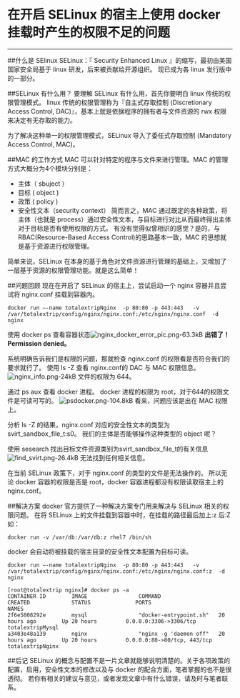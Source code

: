 # 在开启 SELinux 的宿主上使用 docker 挂载时产生的权限不足的问题

---

##什么是 SElinux
SELinux：『 Security Enhanced Linux 』的缩写，最初由美国国家安全局基于 linux 研发，后来被贡献给开源组织。
现已成为各 linux 发行版中的一部分。

##SELinux 有什么用？
要理解 SELinux 有什么用，首先你要明白 linux 传统的权限管理模式。
linux 传统的权限管理称为『自主式存取控制 (Discretionary Access Control, DAC)』，基本上就是依据程序的拥有者与文件资源的 rwx 权限来决定有无存取的能力。

为了解决这种单一的权限管理模式，SELinux 导入了委任式存取控制 (Mandatory Access Control, MAC)。

##MAC 的工作方式
 MAC 可以针对特定的程序与文件来进行管理。MAC 的管理方式大概分为4个模块分别是：
 - 主体（ sbuject ）
 - 目标 ( object )
 - 政策 ( policy ) 
 - 安全性文本（security context）
 简而言之，MAC 通过既定的各种政策，将主体（也就是 process）通过安全性文本，与目标进行对比从而最终得出主体对于目标是否有使用权限的方式。
有没有觉得似曾相识的感觉？是的，与 RBAC(Resource-Based Access Control)的思路基本一致，MAC 的思想就是基于资源进行权限管理。

简单来说，SELinux 在本身的基于角色对文件资源进行管理的基础上，又增加了一层基于资源的权限管理功能。就是这么简单！

##问题回顾
现在在开启了 SELinux 的宿主上，尝试启动一个 nginx 容器并且尝试将 nginx.conf 挂载到容器内。
```
docker run —-name totalextripNginx  -p 80:80 -p 443:443   -v /var/totalextrip/config/nginx/nginx.conf:/etc/nginx/nginx.conf  -d nginx
```
使用 docker ps 查看容器状态![ nginx_docker_error_pic.png-63.3kB][1]
**出错了！Permission denied。**

系统明确告诉我们是权限的问题，那就检查 nginx.conf 的权限看是否符合我们的要求就行了。
使用 ls -Z 查看 nginx.conf的 DAC 与 MAC 权限信息。
![nginx_info.png-24kB][2]
文件的权限为 644。 

通过 ps aux 查看 docker 进程。
docker 进程的权限为 root，对于644的权限文件是可读可写的。
![psdocker.png-104.8kB][3]
看来，问题应该是出在 MAC 权限上。

分析 ls -Z 的结果，nginx.conf 对应的安全性文本的类型为 svirt_sandbox_file_t:s0。
我们的主体是否能够操作这种类型的 object 呢？

使用 sesearch 找出目标文件资源类别为svirt_sandbox_file_t的有关信息
![find_svirt.png-26.4kB][4]
无法找到任何相关信息。

在当前 SELinux 政策下，对于 nginx.conf 的类型的文件是无法操作的。
所以无论 docker 容器的权限是否是 root，docker 容器进程都没有权限读取宿主上的 nginx.conf。

##解决方案
docker 官方提供了一种解决方案专门用来解决与 SELinux 相关的权限问题。
在将 SELinux 上的文件挂载到容器中时，在挂载的路径最后加上:z 后:Z
如：
```
docker run -v /var/db:/var/db:z rhel7 /bin/sh
```
docker 会自动将被挂载的宿主目录的安全性文本配置为目标可读。
```shell
docker run —-name totalextripNginx  -p 80:80 -p 443:443   -v /var/totalextrip/config/nginx/nginx.conf:/etc/nginx/nginx.conf:z  -d nginx
```
```shell
[root@totalextrip nginx]# docker ps -a
CONTAINER ID        IMAGE                COMMAND                  CREATED             STATUS              PORTS                          NAMES
2f6e5808292e        mysql                "docker-entrypoint.sh"   20 hours ago        Up 20 hours         0.0.0.0:3306->3306/tcp         totalextripMysql
a3403e48a139        nginx                "nginx -g 'daemon off"   20 hours ago        Up 20 hours         0.0.0.0:80->80/tcp, 443/tcp    totalextripNginx
```


##后记
SELinux 的概念与配置不是一片文章就能够说明清楚的。关于各项政策的配置，启用，安全性文本的修改以及与 docker 的配合方面，笔者掌握的也不是很透彻。
若你有相关的建议与意见，或者发现文章中有什么错误，请及时与笔者联系。








 

  


  [1]: http://static.zybuluo.com/mikumikulch/mpspffwctyo3qmtc3egntqqv/%20nginx_docker_error_pic.png
  [2]: http://static.zybuluo.com/mikumikulch/fwve4e48724e2ardxhvm3dff/nginx_info.png
  [3]: http://static.zybuluo.com/mikumikulch/lb16gxe84dmhc9idsa428ks1/psdocker.png
  [4]: http://static.zybuluo.com/mikumikulch/znwk556fzlq5iq7s4yanlox8/find_svirt.png
  [5]: http://static.zybuluo.com/mikumikulch/zr0yyn6o2ypoccfeqzj0g4hv/nginx_ok.png